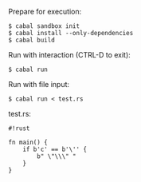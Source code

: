 Prepare for execution:

```
$ cabal sandbox init
$ cabal install --only-dependencies
$ cabal build
```

Run with interaction (CTRL-D to exit):

    $ cabal run

Run with file input:

    $ cabal run < test.rs

test.rs:
```
#!rust

fn main() {
    if b'c' == b'\'' {
        b" \"\\\" "
    }
}
```
